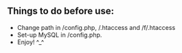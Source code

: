 ## Things to do before use:
- Change path in /config.php, /.htaccess and /f/.htaccess
- Set-up MySQL in /config.php.
- Enjoy! ^_^